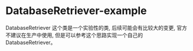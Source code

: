 # DatabaseRetriever-example
DatabaseRetriever 这个类是一个实验性的类, 后续可能会有比较大的变更, 
官方不建议在生产中使用, 但是可以参考这个思路实现一个自己的DatabaseRetriever。
